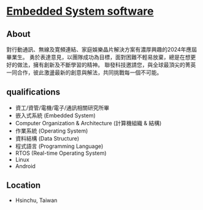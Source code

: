 # [Embedded System software](https://careers.mediatek.com/eREC/JobSearch/JobDetail/MTK120230901008?returnUrl=%2FeREC%2FJobSearch%3FsortBy%3D%26order%3D%26page%3D1%26searchKey%3D%25E7%25A0%2594%25E7%2599%25BC%25E6%259B%25BF%25E4%25BB%25A3%25E5%25BD%25B9%26category%3D%26workExp%3D%26branch%3D%26program%3D)

## About
對行動通訊、無線及寛頻連結、家庭娛樂晶片解決方案有濃厚興趣的2024年應屆畢業生。 勇於表達意見，以團隊成功為目標，面對困難不輕易放棄，總是在想更好的做法，擁有創新及不斷學習的精神。 聯發科技邀請您，與全球最頂尖的菁英一同合作，彼此激盪最新的創意與解法，共同挑戰每一個不可能。

## qualifications
- 資工/資管/電機/電子/通訊相關研究所畢
- 嵌入式系統 (Embedded System)
- Computer Organization & Architecture (計算機組織 & 結構) 
- 作業系統 (Operating System) 
- 資料結構 (Data Structure) 
- 程式語言 (Programming Language)
- RTOS (Real-time Operating System) 
- Linux 
- Android

## Location
- Hsinchu, Taiwan